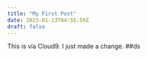 ```yaml
---
title: "My First Post"
date: 2023-01-13T04:55:59Z
draft: false
---
```


This is via Cloud9. I just made a change.
##ds
